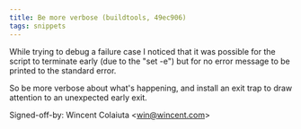 ```yaml
---
title: Be more verbose (buildtools, 49ec906)
tags: snippets
---
```


While trying to debug a failure case I noticed that it was possible for the script to terminate early (due to the "set -e") but for no error message to be printed to the standard error.

So be more verbose about what's happening, and install an exit trap to draw attention to an unexpected early exit.

Signed-off-by: Wincent Colaiuta &lt;win@wincent.com&gt;
